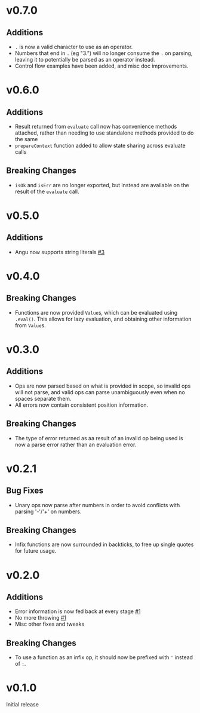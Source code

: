# v0.7.0

## Additions

- `.` is now a valid character to use as an operator.
- Numbers that end in `.` (eg "3.") will no longer consume the `.` on parsing, leaving it
  to potentially be parsed as an operator instead.
- Control flow examples have been added, and misc doc improvements.

# v0.6.0

## Additions

- Result returned from `evaluate` call now has convenience methods attached, rather
  than needing to use standalone methods provided to do the same
- `prepareContext` function added to allow state sharing across evaluate calls

## Breaking Changes

- `isOk` and `isErr` are no longer exported, but instead are available on the result
  of the `evaluate` call.

# v0.5.0

## Additions

- Angu now supports string literals [#3](https://github.com/jsdw/angu/pull/3)

# v0.4.0

## Breaking Changes

- Functions are now provided `Value`s, which can be evaluated using `.eval()`. This allows for
  lazy evaluation, and obtaining other information from `Value`s.

# v0.3.0

## Additions

- Ops are now parsed based on what is provided in scope, so invalid ops will not parse, and valid
  ops can parse unambiguously even when no spaces separate them.
- All errors now contain consistent position information.

## Breaking Changes

- The type of error returned as aa result of an invalid op being used is now a parse error rather
  than an evaluation error.

# v0.2.1

## Bug Fixes

- Unary ops now parse after numbers in order to avoid conflicts with parsing '-'/'+' on numbers.

## Breaking Changes

- Infix functions are now surrounded in backticks, to free up single quotes for future usage.

# v0.2.0

## Additions

- Error information is now fed back at every stage [#1](https://github.com/jsdw/angu/pull/1)
- No more throwing [#1](https://github.com/jsdw/angu/pull/1)
- Misc other fixes and tweaks

## Breaking Changes

- To use a function as an infix op, it should now be prefixed with `'` instead of `:`.

# v0.1.0

Initial release